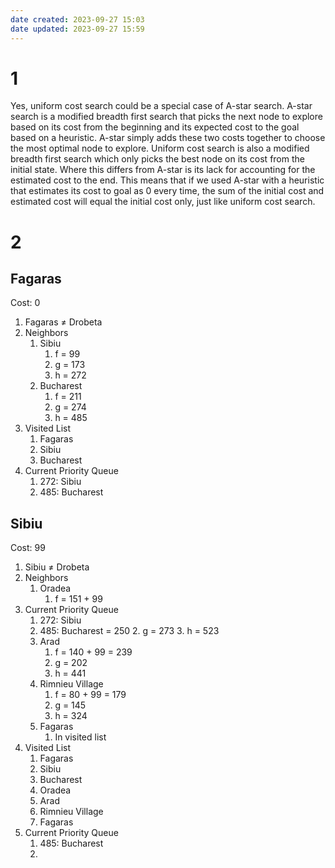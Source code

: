 ```yaml
---
date created: 2023-09-27 15:03
date updated: 2023-09-27 15:59
---
```


# 1

Yes, uniform cost search could be a special case of A-star search. A-star search is a modified breadth first search that picks the next node to explore based on its cost from the beginning and its expected cost to the goal based on a heuristic. A-star simply adds these two costs together to choose the most optimal node to explore. Uniform cost search is also a modified breadth first search which only picks the best node on its cost from the initial state. Where this differs from A-star is its lack for accounting for the estimated cost to the end. This means that if we used A-star with a heuristic that estimates its cost to goal as 0 every time, the sum of the initial cost and estimated cost will equal the initial cost only, just like uniform cost search.

# 2

## Fagaras

Cost: 0

1. Fagaras ≠ Drobeta
2. Neighbors
   1. Sibiu
      1. f = 99
      2. g = 173
      3. h = 272
   2. Bucharest
      1. f = 211
      2. g = 274
      3. h = 485
3. Visited List
   1. Fagaras
   2. Sibiu
   3. Bucharest
4. Current Priority Queue
   1. 272: Sibiu
   2. 485: Bucharest

## Sibiu

Cost: 99

1. Sibiu ≠ Drobeta
2. Neighbors
   1. Oradea
      1. f = 151 + 99
3. Current Priority Queue
   1. 272: Sibiu
   2. 485: Bucharest = 250
      2. g = 273
      3. h = 523
   3. Arad
      1. f = 140 + 99 = 239
      2. g = 202
      3. h = 441
   4. Rimnieu Village
      1. f = 80 + 99 = 179
      2. g = 145
      3. h = 324
   5. Fagaras
      1. In visited list
4. Visited List
   1. Fagaras
   2. Sibiu
   3. Bucharest
   4. Oradea
   5. Arad
   6. Rimnieu Village
   7. Fagaras
5. Current Priority Queue
   1. 485: Bucharest
   2.
